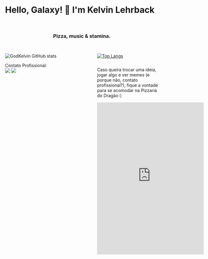 # Hello, Galaxy! 👋 I'm Kelvin Lehrback
<br>
<h3 align="center"> 
	Pizza, music & stamina.
</h3>
<br>

<div style="display: flex">
<div style="width: 60%">

![GodKelvin GitHub stats](https://github-readme-stats.vercel.app/api?username=GodKelvin&show_icons=true&theme=radical)

</div>
<div style="width: 40%">

[![Top Langs](https://github-readme-stats.vercel.app/api/top-langs/?username=GodKelvin&layout=compact&theme=radical)](https://github.com/anuraghazra/github-readme-stats)

</div>
</div>

<div style="display: flex" > 
<div style="width: 60%">
Contato Profissional:  <br>
  <a href = "mailto:kelvinlg.contato@gmail.com"><img src="https://img.shields.io/badge/-Gmail-%23333?style=for-the-badge&logo=gmail&logoColor=red" target="_blank"></a>
  <a href="https://www.linkedin.com/in/rafaella-ballerini-45875016a" target="_blank"><img src="https://img.shields.io/badge/-LinkedIn-%230077B5?style=for-the-badge&logo=linkedin&logoColor=white" target="_blank"></a> 
</div>

<div style="width: 40%">

Caso queira trocar uma ideia, jogar algo e ver memes (e porque não, contato profissional?), fique a vontade para se acomodar na Pizzaria do Dragão (: <br>
<iframe src="https://discord.com/widget?id=530155878444433419&theme=dark" width="350" height="500" allowtransparency="true" frameborder="0" sandbox="allow-popups allow-popups-to-escape-sandbox allow-same-origin allow-scripts"></iframe>

</div>
</div>
<!--
**GodKelvin/GodKelvin** is a ✨ _special_ ✨ repository because its `README.md` (this file) appears on your GitHub profile.

Here are some ideas to get you started:

- 🔭 I’m currently working on ...
- 🌱 I’m currently learning ...
- 👯 I’m looking to collaborate on ...
- 🤔 I’m looking for help with ...
- 💬 Ask me about ...
- 📫 How to reach me: ...
- 😄 Pronouns: ...
- ⚡ Fun fact: ...
-->
